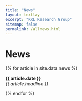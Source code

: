 ```yaml
---
title: "News"
layout: textlay
excerpt: "KRL Research Group"
sitemap: false
permalink: /allnews.html
---
```


<h1 class="sapienza-text"> News </h1>

{% for article in site.data.news %}
<p><b>{{ article.date }}</b> <br>
<em>{{ article.headline }}</em></p>
{% endfor %}
